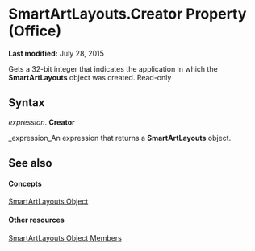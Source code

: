 
# SmartArtLayouts.Creator Property (Office)

 **Last modified:** July 28, 2015

Gets a 32-bit integer that indicates the application in which the  **SmartArtLayouts** object was created. Read-only

## Syntax

 _expression_. **Creator**

 _expression_An expression that returns a  **SmartArtLayouts** object.


## See also


#### Concepts


 [SmartArtLayouts Object](25e33439-fb5e-01d7-1b85-01884a42ba68.md)
#### Other resources


 [SmartArtLayouts Object Members](29154639-17b7-7999-a9e1-b16cf9b2ada6.md)
